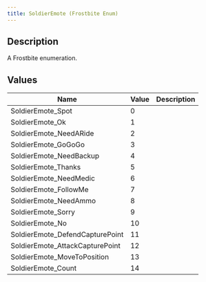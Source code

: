 ```yaml
---
title: SoldierEmote (Frostbite Enum)
---
```

## Description

A Frostbite enumeration.

## Values

| Name                             | Value | Description |
| -------------------------------- | ----- | ----------- |
| SoldierEmote\_Spot               | 0     |             |
| SoldierEmote\_Ok                 | 1     |             |
| SoldierEmote\_NeedARide          | 2     |             |
| SoldierEmote\_GoGoGo             | 3     |             |
| SoldierEmote\_NeedBackup         | 4     |             |
| SoldierEmote\_Thanks             | 5     |             |
| SoldierEmote\_NeedMedic          | 6     |             |
| SoldierEmote\_FollowMe           | 7     |             |
| SoldierEmote\_NeedAmmo           | 8     |             |
| SoldierEmote\_Sorry              | 9     |             |
| SoldierEmote\_No                 | 10    |             |
| SoldierEmote\_DefendCapturePoint | 11    |             |
| SoldierEmote\_AttackCapturePoint | 12    |             |
| SoldierEmote\_MoveToPosition     | 13    |             |
| SoldierEmote\_Count              | 14    |             |
